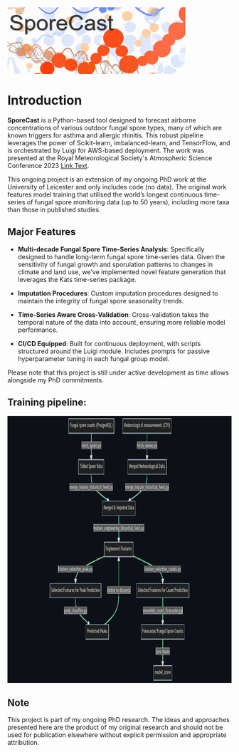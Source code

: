 <img src="https://github.com/anees-hill/sporecast/blob/main/images/spore_cast_logo_v1.png?raw=true" width="400" height="150">

# Introduction
**SporeCast** is a Python-based tool designed to forecast airborne concentrations of various outdoor fungal spore types, many of which are known triggers for asthma and allergic rhinitis. This robust pipeline leverages the power of Scikit-learn, imbalanced-learn, and TensorFlow, and is orchestrated by Luigi for AWS-based deployment. The work was presented at the Royal Meteorological Society's Atmospheric Science Conference 2023 [Link Text](https://www.example.com).

This ongoing project is an extension of my ongoing PhD work at the University of Leicester and only includes code (no data). The original work features model training that utilised the world’s longest continuous time-series of fungal spore monitoring data (up to 50 years), including more taxa than those in published studies.

## Major Features
- **Multi-decade Fungal Spore Time-Series Analysis**: Specifically designed to handle long-term fungal spore time-series data. Given the sensitivity of fungal growth and sporulation patterns to changes in climate and land use, we've implemented novel feature generation that leverages the Kats time-series package.

- **Imputation Procedures**: Custom imputation procedures designed to maintain the integrity of fungal spore seasonality trends.

- **Time-Series Aware Cross-Validation**: Cross-validation takes the temporal nature of the data into account, ensuring more reliable model performance.

- **CI/CD Equipped**: Built for continuous deployment, with scripts structured around the Luigi module. Includes prompts for passive hyperparameter tuning in each fungal group model.

Please note that this project is still under active development as time allows alongside my PhD commitments.

## Training pipeline:
<img src="https://github.com/anees-hill/sporecast/blob/main/images/sporecast_training_flowchart_v1_dark.png?raw=true" width="1600" height="600">

## Note
This project is part of my ongoing PhD research. The ideas and approaches presented here are the product of my original research and should not be used for publication elsewhere without explicit permission and appropriate attribution.
